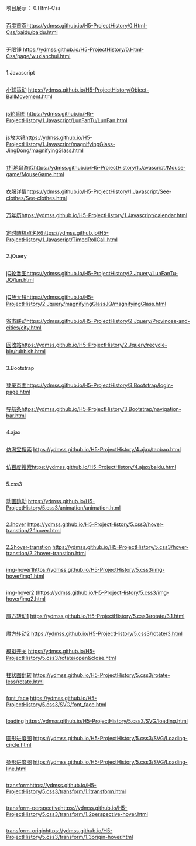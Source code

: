 项目展示：
0.Html-Css
```
```

[百度首页](https://ydmss.github.io/ydmss.github.io/0.Html-Css/baidu/baidu.html)https://ydmss.github.io/H5-ProjectHistory/0.Html-Css/baidu/baidu.html
```
```

[无限锤](https://ydmss.github.io/H5-ProjectHistory/0.Html-Css/page/wuxianchui.html)
https://ydmss.github.io/H5-ProjectHistory/0.Html-Css/page/wuxianchui.html
```
```

1.Javascript
```
```

[小球运动]( https://ydmss.github.io/H5-ProjectHistory/Object-BallMovement.html)
           https://ydmss.github.io/H5-ProjectHistory/Object-BallMovement.html
```
```

[js轮番图](https://ydmss.github.io/H5-ProjectHistory/1.Javascript/LunFanTu/LunFan.html)
https://ydmss.github.io/H5-ProjectHistory/1.Javascript/LunFanTu/LunFan.html
```
```

[js放大镜](https://ydmss.github.io/H5-ProjectHistory/1.Javascript/magnifyingGlass-JingDong/magnifyingGlass.html)https://ydmss.github.io/H5-ProjectHistory/1.Javascript/magnifyingGlass-JingDong/magnifyingGlass.html
```
```

[1打地鼠游戏](https://ydmss.github.io/H5-ProjectHistory/1.Javascript/Mouse-game/MouseGame.html)https://ydmss.github.io/H5-ProjectHistory/1.Javascript/Mouse-game/MouseGame.html
```
```

[衣服详情](https://ydmss.github.io/H5-ProjectHistory/1.Javascript/See-clothes/See-clothes.html)https://ydmss.github.io/H5-ProjectHistory/1.Javascript/See-clothes/See-clothes.html
```
```

[万年历](https://ydmss.github.io/H5-ProjectHistory/1.Javascript/calendar.html)https://ydmss.github.io/H5-ProjectHistory/1.Javascript/calendar.html
```
```

[定时随机点名器](https://ydmss.github.io/H5-ProjectHistory/1.Javascript/TimedRollCall.html)https://ydmss.github.io/H5-ProjectHistory/1.Javascript/TimedRollCall.html
```
```

2.jQuery
```
```

[jQ轮番图](https://ydmss.github.io/H5-ProjectHistory/2.Jquery/LunFanTu-JQ/lun.html)https://ydmss.github.io/H5-ProjectHistory/2.Jquery/LunFanTu-JQ/lun.html
```
```

[jQ放大镜](https://ydmss.github.io/H5-ProjectHistory/2.Jquery/magnifyingGlassJQ/magnifyingGlass.html)https://ydmss.github.io/H5-ProjectHistory/2.Jquery/magnifyingGlassJQ/magnifyingGlass.html
```
```
[省市联动](https://ydmss.github.io/H5-ProjectHistory/2.Jquery/Provinces-and-cities/city.html)https://ydmss.github.io/H5-ProjectHistory/2.Jquery/Provinces-and-cities/city.html
```
```
[回收站](https://ydmss.github.io/H5-ProjectHistory/2.Jquery/recycle-bin/rubbish.html)https://ydmss.github.io/H5-ProjectHistory/2.Jquery/recycle-bin/rubbish.html
```
```

3.Bootstrap
```
```

[登录页面](https://ydmss.github.io/H5-ProjectHistory/3.Bootstrap/login-page.html)https://ydmss.github.io/H5-ProjectHistory/3.Bootstrap/login-page.html
```
```
[导航条](https://ydmss.github.io/H5-ProjectHistory/3.Bootstrap/navigation-bar.html)https://ydmss.github.io/H5-ProjectHistory/3.Bootstrap/navigation-bar.html
```
```
4.ajax
```
```
[仿淘宝搜索](https://ydmss.github.io/H5-ProjectHistory/4.ajax/taobao.html)
https://ydmss.github.io/H5-ProjectHistory/4.ajax/taobao.html
```
```
[仿百度搜索](https://ydmss.github.io/H5-ProjectHistory/4.ajax/baidu.html)https://ydmss.github.io/H5-ProjectHistory/4.ajax/baidu.html
```
```
5.css3
```
```
[动画跳动](https://ydmss.github.io/H5-ProjectHistory/5.css3/animation/animation.html)
https://ydmss.github.io/H5-ProjectHistory/5.css3/animation/animation.html
```
```
[2.1hover](https://ydmss.github.io/H5-ProjectHistory/5.css3/hover-transtion/2.1hover.html)
https://ydmss.github.io/H5-ProjectHistory/5.css3/hover-transtion/2.1hover.html
```
```
[2.2hover-transtion](https://ydmss.github.io/H5-ProjectHistory/5.css3/hover-transtion/2.2hover-transtion.html)
https://ydmss.github.io/H5-ProjectHistory/5.css3/hover-transtion/2.2hover-transtion.html
```
```
[img-hover1](https://ydmss.github.io/H5-ProjectHistory/5.css3/img-hover/img1.html)https://ydmss.github.io/H5-ProjectHistory/5.css3/img-hover/img1.html

```
```
[img-hover2](https://ydmss.github.io/H5-ProjectHistory/5.css3/img-hover/img2.html)
(https://ydmss.github.io/H5-ProjectHistory/5.css3/img-hover/img2.html
```
```
[魔方转动1](https://ydmss.github.io/H5-ProjectHistory/5.css3/rotate/3.1.html)
https://ydmss.github.io/H5-ProjectHistory/5.css3/rotate/3.1.html
```
```
[魔方转动2](https://ydmss.github.io/H5-ProjectHistory/5.css3/rotate/3.html)
https://ydmss.github.io/H5-ProjectHistory/5.css3/rotate/3.html
```
```
[模拟开关](https://ydmss.github.io/H5-ProjectHistory/5.css3/rotate/open&close.html)
https://ydmss.github.io/H5-ProjectHistory/5.css3/rotate/open&close.html
```
```
[柱状图翻转](https://ydmss.github.io/H5-ProjectHistory/5.css3/rotate-less/rotate.html)
https://ydmss.github.io/H5-ProjectHistory/5.css3/rotate-less/rotate.html
```
```
[font_face](https://ydmss.github.io/H5-ProjectHistory/5.css3/SVG/font_face.html)
https://ydmss.github.io/H5-ProjectHistory/5.css3/SVG/font_face.html
```
```
[loading](https://ydmss.github.io/H5-ProjectHistory/5.css3/SVG/loading.html)
https://ydmss.github.io/H5-ProjectHistory/5.css3/SVG/loading.html
```
```
[圆形进度图](https://ydmss.github.io/H5-ProjectHistory/5.css3/SVG/Loading-circle.html)
https://ydmss.github.io/H5-ProjectHistory/5.css3/SVG/Loading-circle.html
```
```
[条形进度图](https://ydmss.github.io/H5-ProjectHistory/5.css3/SVG/Loading-line.html)
https://ydmss.github.io/H5-ProjectHistory/5.css3/SVG/Loading-line.html
```
```
[transform](https://ydmss.github.io/H5-ProjectHistory/5.css3/transform/1.1transform.html)https://ydmss.github.io/H5-ProjectHistory/5.css3/transform/1.1transform.html

```
```
[transform-perspective](https://ydmss.github.io/H5-ProjectHistory/5.css3/transform/1.2perspective-hover.html)https://ydmss.github.io/H5-ProjectHistory/5.css3/transform/1.2perspective-hover.html
```
```
[transform-origin](https://ydmss.github.io/H5-ProjectHistory/5.css3/transform/1.3origin-hover.html)https://ydmss.github.io/H5-ProjectHistory/5.css3/transform/1.3origin-hover.html
```
```